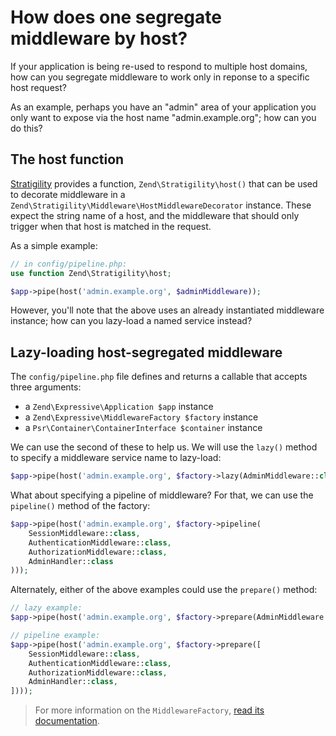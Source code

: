 # How does one segregate middleware by host?

If your application is being re-used to respond to multiple host domains, how
can you segregate middleware to work only in reponse to a specific host request?

As an example, perhaps you have an "admin" area of your application you only
want to expose via the host name "admin.example.org"; how can you do this?

## The host function

[Stratigility](https://docs.zendframework.com/zend-stratigility/) provides a
function, `Zend\Stratigility\host()` that can be used to decorate middleware in
a `Zend\Stratigility\Middleware\HostMiddlewareDecorator` instance. These expect
the string name of a host, and the middleware that should only trigger when that
host is matched in the request.

As a simple example:

```php
// in config/pipeline.php:
use function Zend\Stratigility\host;

$app->pipe(host('admin.example.org', $adminMiddleware));
```

However, you'll note that the above uses an already instantiated middleware
instance; how can you lazy-load a named service instead?

## Lazy-loading host-segregated middleware

The `config/pipeline.php` file defines and returns a callable that accepts three
arguments:

- a `Zend\Expressive\Application $app` instance
- a `Zend\Expressive\MiddlewareFactory $factory` instance
- a `Psr\Container\ContainerInterface $container` instance

We can use the second of these to help us. We will use the `lazy()` method to
specify a middleware service name to lazy-load:

```php
$app->pipe(host('admin.example.org', $factory->lazy(AdminMiddleware::class)));
```

What about specifying a pipeline of middleware? For that, we can use the
`pipeline()` method of the factory:

```php
$app->pipe(host('admin.example.org', $factory->pipeline(
    SessionMiddleware::class,
    AuthenticationMiddleware::class,
    AuthorizationMiddleware::class,
    AdminHandler::class
)));
```

Alternately, either of the above examples could use the `prepare()` method:

```php
// lazy example:
$app->pipe(host('admin.example.org', $factory->prepare(AdminMiddleware::class)));

// pipeline example:
$app->pipe(host('admin.example.org', $factory->prepare([
    SessionMiddleware::class,
    AuthenticationMiddleware::class,
    AuthorizationMiddleware::class,
    AdminHandler::class,
])));
```

> For more information on the `MiddlewareFactory`, [read its documentation](../features/container/middleware-factory.md).
